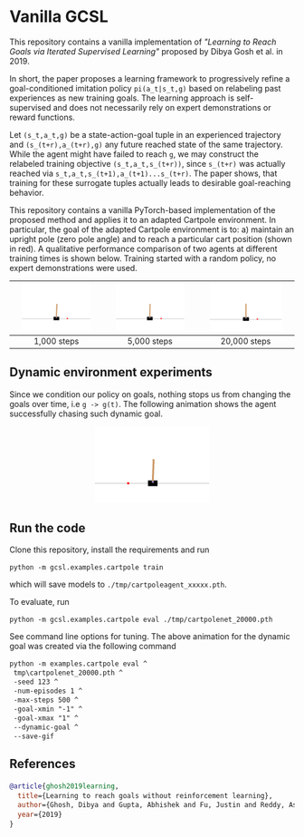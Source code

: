 # Vanilla GCSL
This repository contains a vanilla implementation of *"Learning to Reach Goals via Iterated Supervised Learning"* proposed by Dibya Gosh et al. in 2019. 

In short, the paper proposes a learning framework to progressively refine a goal-conditioned imitation policy `pi(a_t|s_t,g)` based on relabeling past experiences as new training goals. The learning approach is self-supervised and does not necessarily rely on expert demonstrations or reward functions.

Let `(s_t,a_t,g)` be a state-action-goal tuple in an experienced trajectory and `(s_(t+r),a_(t+r),g)` any future reached state of the same trajectory. While the agent might have failed to reach `g`, we may construct the relabeled training objective `(s_t,a_t,s_(t+r))`, since `s_(t+r)` was actually reached via `s_t,a_t,s_(t+1),a_(t+1)...s_(t+r)`. The paper shows, that training for these surrogate tuples actually leads to desirable goal-reaching behavior.

This repository contains a vanilla PyTorch-based implementation of the proposed method and applies it to an adapted Cartpole environment. In particular, the goal of the adapted Cartpole environment is to: a) maintain an upright pole (zero pole angle) and to reach a particular cart position (shown in red). A qualitative performance comparison of two agents at different training times is shown below. Training started with a random policy, no expert demonstrations were used.

|<img src="./etc/cartpolenet_01000.gif"  width="80%">|<img src="./etc/cartpolenet_05000.gif"  width="80%">|<img src="./etc/cartpolenet_20000.gif"  width="80%">|
|:----------:|:----------:|:------------:|
| 1,000 steps | 5,000 steps | 20,000 steps |

## Dynamic environment experiments
Since we condition our policy on goals, nothing stops us from changing the goals over time, i.e `g -> g(t)`. The following animation shows the agent successfully chasing such dynamic goal.

<div align="center">
<img src="./etc/cartpolenet_20000_dynamic.gif"  width="40%">
</div>

## Run the code
Clone this repository, install the requirements and run
```
python -m gcsl.examples.cartpole train
```
which will save models to `./tmp/cartpoleagent_xxxxx.pth`. 

To evaluate, run
```
python -m gcsl.examples.cartpole eval ./tmp/cartpolenet_20000.pth
```
See command line options for tuning. The above animation for the dynamic goal was created via the following command
```
python -m examples.cartpole eval ^
 tmp\cartpolenet_20000.pth ^
 -seed 123 ^
 -num-episodes 1 ^
 -max-steps 500 ^
 -goal-xmin "-1" ^
 -goal-xmax "1" ^
 --dynamic-goal ^
 --save-gif

```


## References
```bibtex
@article{ghosh2019learning,
  title={Learning to reach goals without reinforcement learning},
  author={Ghosh, Dibya and Gupta, Abhishek and Fu, Justin and Reddy, Ashwin and Devin, Coline and Eysenbach, Benjamin and Levine, Sergey},
  year={2019}
}
```